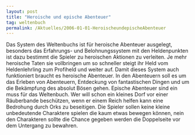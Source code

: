 ```yaml
---
layout: post
title: "Heroische und epische Abenteuer"
tag: weltenbuch
permalink: /Aktuelles/2006-01-01-HeroischeundepischeAbenteuer
---
```


<p>Das System des Weltenbuchs ist f&uuml;r heroische Abenteuer ausgelegt, besonders das Erfahrungs- und Belohnungssystem mit den Heldenpunkten ist dazu bestimmt die Spieler zu heroischen Aktionen zu verleiten. Je mehr heroische Taten sie vollbringen um so schneller steigt ihr Held vom Heldenlehrling zum Profiheld und weiter auf. Damit dieses System auch funktioniert braucht es heroische Abenteuer. In den Abenteuern soll es um das Erleben von Abenteuern, Entdeckung von fantastischen Dingen und um die Bek&auml;mpfung des absolut B&ouml;sen gehen. Epische Abenteuer sind ein muss f&uuml;r das Weltenbuch. Wer will schon ein kleines Dorf vor einer R&auml;uberbande besch&uuml;tzen, wenn er einem Reich helfen kann eine Bedrohung durch Orks zu beseitigen. Die Spieler sollen keine kleine unbedeutende Charaktere spielen die kaum etwas bewegen k&ouml;nnen, nein den Charakteren sollte die Chance gegeben werden die Doppelseite vor dem Untergang zu bewahren.</p>

